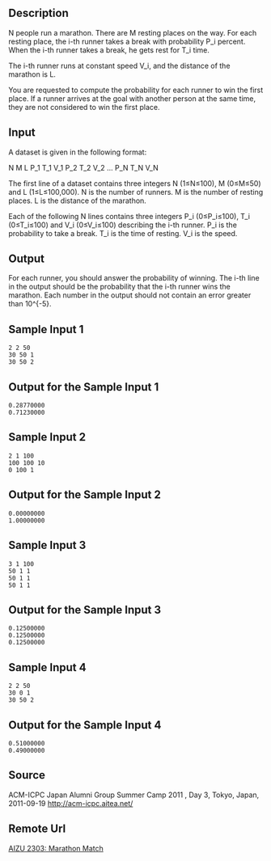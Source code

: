 ## Description
N people run a marathon. There are M resting places on the way. For each resting place, the i-th runner takes a break with probability P_i percent. When the i-th runner takes a break,  he gets rest for T_i time.

The i-th runner runs at constant speed V_i, and the  distance of the marathon is L.

You are requested to compute the probability  for each runner to win the first place. If a runner arrives at the goal with another person at the same time, they are not considered to win the first place.

## Input
A dataset is given in the following format:

N M L
P_1 T_1 V_1
P_2 T_2 V_2
...
P_N T_N V_N

The first line of a dataset contains three integers N (1≤N≤100), M (0≤M≤50) and L (1≤L≤100,000). N is the number of runners. M is the number of resting places. L is the  distance of the marathon.

Each of the following N lines contains three integers P_i (0≤P_i≤100), T_i (0≤T_i≤100) and V_i (0≤V_i≤100) describing the i-th runner. P_i is the probability to take a break. T_i is the time of resting. V_i is the speed.

## Output
For each runner, you should answer the probability of winning. The i-th line in the output should be the probability that the i-th runner wins the marathon. Each number in the output should not contain an error greater than 10^{-5}.

## Sample Input 1
    2 2 50
    30 50 1
    30 50 2

## Output for the Sample Input 1
    0.28770000
    0.71230000

## Sample Input 2
    2 1 100
    100 100 10
    0 100 1

## Output for the Sample Input 2
    0.00000000
    1.00000000

## Sample Input 3
    3 1 100
    50 1 1
    50 1 1
    50 1 1

## Output for the Sample Input 3
    0.12500000
    0.12500000
    0.12500000

## Sample Input 4
    2 2 50
    30 0 1
    30 50 2

## Output for the Sample Input 4
    0.51000000
    0.49000000

## Source
ACM-ICPC Japan Alumni Group Summer Camp 2011 		   , Day 3, Tokyo, Japan, 2011-09-19                     http://acm-icpc.aitea.net/

## Remote Url
[AIZU 2303: Marathon Match](http://judge.u-aizu.ac.jp/onlinejudge/description.jsp?id=2303)
